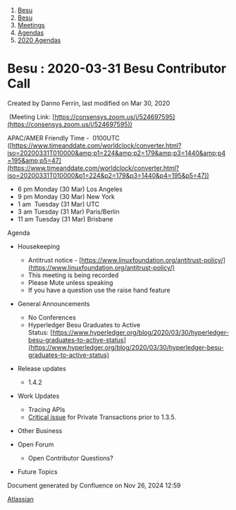 1. [Besu](index.html)
2. [Besu](Besu_22151173.html)
3. [Meetings](Meetings_22153838.html)
4. [Agendas](Agendas_22153868.html)
5. [2020 Agendas](2020-Agendas_22154139.html)

# Besu : 2020-03-31 Besu Contributor Call

Created by Danno Ferrin, last modified on Mar 30, 2020

 (Meeting Link: [https://consensys.zoom.us/j/524697595](https://consensys.zoom.us/j/524697595))

APAC/AMER Friendly Time -  0100UTC ([https://www.timeanddate.com/worldclock/converter.html?iso=20200331T010000&amp;p1=224&amp;p2=179&amp;p3=1440&amp;p4=195&amp;p5=47](https://www.timeanddate.com/worldclock/converter.html?iso=20200331T010000&p1=224&p2=179&p3=1440&p4=195&p5=47))

- 6 pm Monday (30 Mar) Los Angeles
- 9 pm Monday (30 Mar) New York
- 1 am  Tuesday (31 Mar) UTC
- 3 am Tuesday (31 Mar) Paris/Berlin
- 11 am Tuesday (31 Mar) Brisbane

Agenda

- Housekeeping
  
  - Antitrust notice - [https://www.linuxfoundation.org/antitrust-policy/](https://www.linuxfoundation.org/antitrust-policy/)
  - This meeting is being recorded
  - Please Mute unless speaking
  - If you have a question use the raise hand feature
- General Announcements
  
  - No Conferences
  - Hyperledger Besu Graduates to Active Status: [https://www.hyperledger.org/blog/2020/03/30/hyperledger-besu-graduates-to-active-status](https://www.hyperledger.org/blog/2020/03/30/hyperledger-besu-graduates-to-active-status)
- Release updates
  
  - 1.4.2
- Work Updates
  
  - Tracing APIs
  - [Critical issue](https://lf-hyperledger.atlassian.net/wiki/display/BESU/Critical+Issue+for+Privacy+Users) for Private Transactions prior to 1.3.5.
- Other Business
- Open Forum
  
  - Open Contributor Questions?
- Future Topics

Document generated by Confluence on Nov 26, 2024 12:59

[Atlassian](http://www.atlassian.com/)
